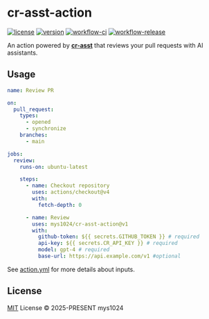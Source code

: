 # cr-asst-action

[![license](https://img.shields.io/github/license/mys1024/cr-asst-action)](./LICENSE)
[![version](https://img.shields.io/github/package-json/v/mys1024/cr-asst-action)](https://github.com/mys1024/cr-asst-action/releases)
[![workflow-ci](https://img.shields.io/github/actions/workflow/status/mys1024/cr-asst-action/ci.yml?label=ci)](https://github.com/mys1024/cr-asst-action/actions/workflows/ci.yml)
[![workflow-release](https://img.shields.io/github/actions/workflow/status/mys1024/cr-asst-action/release.yml?label=release)](https://github.com/mys1024/cr-asst-action/actions/workflows/release.yml)

An action powered by **[cr-asst](https://github.com/mys1024/cr-asst)** that reviews your pull requests with AI assistants.

## Usage

```yml
name: Review PR

on:
  pull_request:
    types:
      - opened
      - synchronize
    branches:
      - main

jobs:
  review:
    runs-on: ubuntu-latest

    steps:
      - name: Checkout repository
        uses: actions/checkout@v4
        with:
          fetch-depth: 0

      - name: Review
        uses: mys1024/cr-asst-action@v1
        with:
          github-token: ${{ secrets.GITHUB_TOKEN }} # required
          api-key: ${{ secrets.CR_API_KEY }} # required
          model: gpt-4 # required
          base-url: https://api.example.com/v1 #optional
```

See [action.yml](./action.yml) for more details about inputs.

## License

[MIT](./LICENSE) License &copy; 2025-PRESENT mys1024
